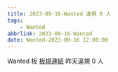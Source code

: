 ```yaml
---
title: 2023-09-16-Wanted 違規 0 人
tags:
    - Wanted
abbrlink: 2023-09-16-Wanted
date: Wanted-2023-09-16 12:00:00
---
```

Wanted 板 [板規連結](https://www.ptt.cc/bbs/Wanted/M.1608829773.A.D3B.html)
昨天違規 0 人
